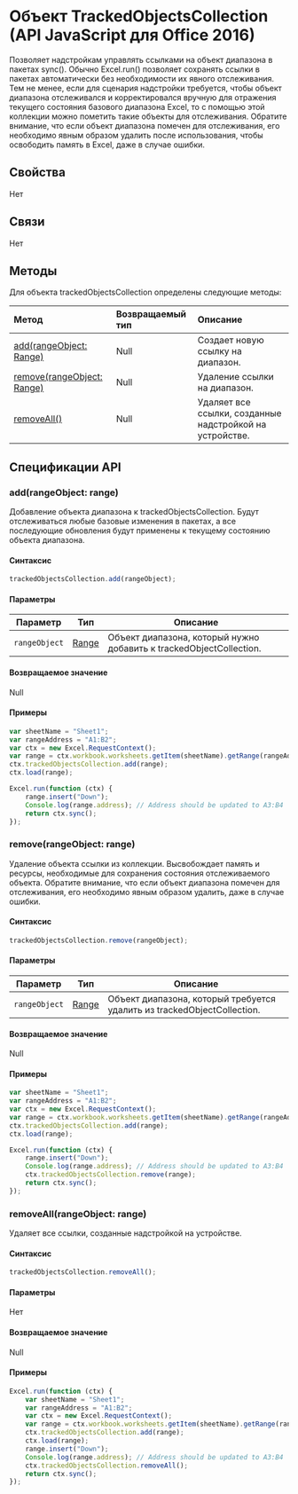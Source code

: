 ﻿# Объект TrackedObjectsCollection (API JavaScript для Office 2016)

Позволяет надстройкам управлять ссылками на объект диапазона в пакетах sync(). Обычно Excel.run() позволяет сохранять ссылки в пакетах автоматически без необходимости их явного отслеживания. Тем не менее, если для сценария надстройки требуется, чтобы объект диапазона отслеживался и корректировался вручную для отражения текущего состояния базового диапазона Excel, то с помощью этой коллекции можно пометить такие объекты для отслеживания. Обратите внимание, что если объект диапазона помечен для отслеживания, его необходимо явным образом удалить после использования, чтобы освободить память в Excel, даже в случае ошибки.

## Свойства
Нет

## Связи

Нет

## Методы

Для объекта trackedObjectsCollection определены следующие методы:

| Метод     | Возвращаемый тип    |Описание|
|:-----------------|:--------|:----------|
|[add(rangeObject: Range)](#addrangeobject-range)| Null             |Создает новую ссылку на диапазон.|
|[remove(rangeObject: Range)](#removerangeobject-range)| Null             |Удаление ссылки на диапазон.  |
|[removeAll()](#removeall)| Null|Удаляет все ссылки, созданные надстройкой на устройстве.|


## Спецификации API 

### add(rangeObject: range)
Добавление объекта диапазона к trackedObjectsCollection. Будут отслеживаться любые базовые изменения в пакетах, а все последующие обновления будут применены к текущему состоянию объекта диапазона. 

#### Синтаксис
```js
trackedObjectsCollection.add(rangeObject);
```

#### Параметры

Параметр       | Тип   | Описание
--------------- | ------ | ------------
`rangeObject`  | [Range](range.md)| Объект диапазона, который нужно добавить к trackedObjectCollection.

#### Возвращаемое значение
Null

#### Примеры

```js
var sheetName = "Sheet1";
var rangeAddress = "A1:B2";
var ctx = new Excel.RequestContext();
var range = ctx.workbook.worksheets.getItem(sheetName).getRange(rangeAddress);
ctx.trackedObjectsCollection.add(range);
ctx.load(range);

Excel.run(function (ctx) { 
    range.insert("Down");
    Console.log(range.address); // Address should be updated to A3:B4
    return ctx.sync(); 
});
```


### remove(rangeObject: range)

Удаление объекта ссылки из коллекции. Высвобождает память и ресурсы, необходимые для сохранения состояния отслеживаемого объекта. Обратите внимание, что если объект диапазона помечен для отслеживания, его необходимо явным образом удалить, даже в случае ошибки.

#### Синтаксис
```js
trackedObjectsCollection.remove(rangeObject);
```

#### Параметры

Параметр       | Тип   | Описание
--------------- | ------ | ------------
`rangeObject`  | [Range](range.md)| Объект диапазона, который требуется удалить из trackedObjectCollection.

#### Возвращаемое значение
Null

#### Примеры


```js
var sheetName = "Sheet1";
var rangeAddress = "A1:B2";
var ctx = new Excel.RequestContext();
var range = ctx.workbook.worksheets.getItem(sheetName).getRange(rangeAddress);
ctx.trackedObjectsCollection.add(range);
ctx.load(range);

Excel.run(function (ctx) { 
    range.insert("Down");
    Console.log(range.address); // Address should be updated to A3:B4
    ctx.trackedObjectsCollection.remove(range); 
    return ctx.sync(); 
});
```

### removeAll(rangeObject: range)

Удаляет все ссылки, созданные надстройкой на устройстве.

#### Синтаксис
```js
trackedObjectsCollection.removeAll();
```

#### Параметры

Нет

#### Возвращаемое значение
Null

#### Примеры

```js
Excel.run(function (ctx) { 
    var sheetName = "Sheet1";
    var rangeAddress = "A1:B2";
    var ctx = new Excel.RequestContext();
    var range = ctx.workbook.worksheets.getItem(sheetName).getRange(rangeAddress);
    ctx.trackedObjectsCollection.add(range);
    ctx.load(range);
    range.insert("Down");
    Console.log(range.address); // Address should be updated to A3:B4
    ctx.trackedObjectsCollection.removeAll(); 
    return ctx.sync(); 
});
```
